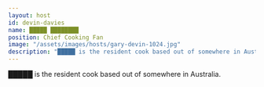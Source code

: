 ```yaml
---
layout: host
id: devin-davies
name: █████ ████████
position: Chief Cooking Fan
image: "/assets/images/hosts/gary-devin-1024.jpg"
description: "█████ is the resident cook based out of somewhere in Australia."
---
```

█████ is the resident cook based out of somewhere in Australia.